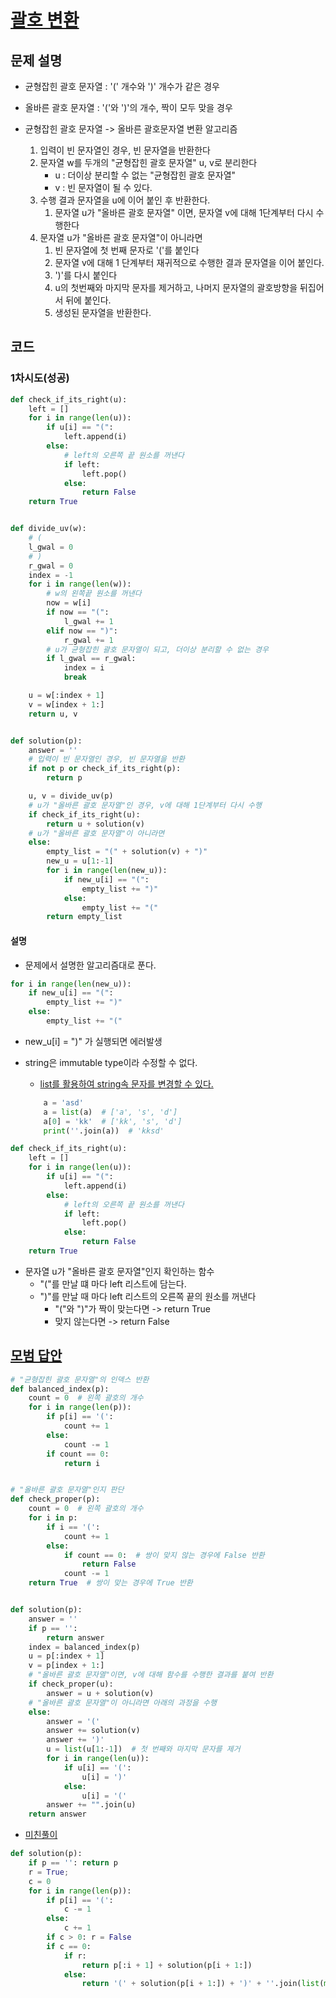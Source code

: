 # [괄호 변환](https://programmers.co.kr/learn/courses/30/lessons/60058)

## 문제 설명

* 균형잡힌 괄호 문자열 : '(' 개수와 ')' 개수가 같은 경우
* 올바른 괄호 문자열 : '('와 ')'의 개수, 짝이 모두 맞을 경우

* 균형잡힌 괄호 문자열 -> 올바른 괄호문자열 변환 알고리즘
    1. 입력이 빈 문자열인 경우, 빈 문자열을 반환한다
    2. 문자열 w를 두개의 "균형잡힌 괄호 문자열" u, v로 분리한다
        * u : 더이상 분리할 수 없는 "균형잡힌 괄호 문자열"
        * v : 빈 문자열이 될 수 있다.
    3. 수행 결과 문자열을 u에 이어 붙인 후 반환한다.
        1. 문자열 u가 "올바른 괄호 문자열" 이면, 문자열 v에 대해 1단계부터 다시 수행한다
    4. 문자열 u가 "올바른 괄호 문자열"이 아니라면
        1. 빈 문자열에 첫 번째 문자로 '('를 붙인다
        2. 문자열 v에 대해 1 단계부터 재귀적으로 수행한 결과 문자열을 이어 붙인다.
        3. ')'를 다시 붙인다
        4. u의 첫번째와 마지막 문자를 제거하고, 나머지 문자열의 괄호방향을 뒤집어서 뒤에 붙인다.
        5. 생성된 문자열을 반환한다.

## 코드

### 1차시도(성공)

```python
def check_if_its_right(u):
    left = []
    for i in range(len(u)):
        if u[i] == "(":
            left.append(i)
        else:
            # left의 오른쪽 끝 원소를 꺼낸다
            if left:
                left.pop()
            else:
                return False
    return True


def divide_uv(w):
    # (
    l_gwal = 0
    # )
    r_gwal = 0
    index = -1
    for i in range(len(w)):
        # w의 왼쪽끝 원소를 꺼낸다
        now = w[i]
        if now == "(":
            l_gwal += 1
        elif now == ")":
            r_gwal += 1
        # u가 균형잡힌 괄호 문자열이 되고, 더이상 분리할 수 없는 경우
        if l_gwal == r_gwal:
            index = i
            break

    u = w[:index + 1]
    v = w[index + 1:]
    return u, v


def solution(p):
    answer = ''
    # 입력이 빈 문자열인 경우, 빈 문자열을 반환
    if not p or check_if_its_right(p):
        return p

    u, v = divide_uv(p)
    # u가 "올바른 괄호 문자열"인 경우, v에 대해 1단계부터 다시 수행
    if check_if_its_right(u):
        return u + solution(v)
    # u가 "올바른 괄호 문자열"이 아니라면
    else:
        empty_list = "(" + solution(v) + ")"
        new_u = u[1:-1]
        for i in range(len(new_u)):
            if new_u[i] == "(":
                empty_list += ")"
            else:
                empty_list += "("
        return empty_list
```

#### 설명

* 문제에서 설명한 알고리즘대로 푼다.

```python
for i in range(len(new_u)):
    if new_u[i] == "(":
        empty_list += ")"
    else:
        empty_list += "("
```

* new_u[i] = ")" 가 실행되면 에러발생
  
* string은 immutable type이라 수정할 수 없다.
    * [list를 활용하여 string속 문자를 변경할 수 있다.](https://hashcode.co.kr/questions/10095/%ED%8C%8C%EC%9D%B4%EC%8D%AC-%EB%AC%B8%EC%9E%90%EC%97%B4-%EC%A4%91-%ED%95%9C-%EB%AC%B8%EC%9E%90-%EB%B0%94%EA%BE%B8%EA%B8%B0)
    ```python
        a = 'asd'
        a = list(a)  # ['a', 's', 'd']
        a[0] = 'kk'  # ['kk', 's', 'd']
        print(''.join(a))  # 'kksd'
    ```

```python
def check_if_its_right(u):
    left = []
    for i in range(len(u)):
        if u[i] == "(":
            left.append(i)
        else:
            # left의 오른쪽 끝 원소를 꺼낸다
            if left:
                left.pop()
            else:
                return False
    return True

```

* 문자열 u가 "올바른 괄호 문자열"인지 확인하는 함수
    * "("를 만날 떄 마다 left 리스트에 담는다.
    * ")"를 만날 때 마다 left 리스트의 오른쪽 끝의 원소를 꺼낸다
        * "("와  ")"가 짝이 맞는다면 -> return True
        * 맞지 않는다면 -> return False

## [모범 답안](https://github.com/ndb796/python-for-coding-test/blob/master/13/4.py)

```python
# "균형잡힌 괄호 문자열"의 인덱스 반환
def balanced_index(p):
    count = 0  # 왼쪽 괄호의 개수
    for i in range(len(p)):
        if p[i] == '(':
            count += 1
        else:
            count -= 1
        if count == 0:
            return i


# "올바른 괄호 문자열"인지 판단
def check_proper(p):
    count = 0  # 왼쪽 괄호의 개수
    for i in p:
        if i == '(':
            count += 1
        else:
            if count == 0:  # 쌍이 맞지 않는 경우에 False 반환
                return False
            count -= 1
    return True  # 쌍이 맞는 경우에 True 반환


def solution(p):
    answer = ''
    if p == '':
        return answer
    index = balanced_index(p)
    u = p[:index + 1]
    v = p[index + 1:]
    # "올바른 괄호 문자열"이면, v에 대해 함수를 수행한 결과를 붙여 반환
    if check_proper(u):
        answer = u + solution(v)
    # "올바른 괄호 문자열"이 아니라면 아래의 과정을 수행
    else:
        answer = '('
        answer += solution(v)
        answer += ')'
        u = list(u[1:-1])  # 첫 번째와 마지막 문자를 제거
        for i in range(len(u)):
            if u[i] == '(':
                u[i] = ')'
            else:
                u[i] = '('
        answer += "".join(u)
    return answer
```

* [미친풀이](https://programmers.co.kr/learn/courses/30/lessons/60058/solution_groups?language=python3)

```python
def solution(p):
    if p == '': return p
    r = True;
    c = 0
    for i in range(len(p)):
        if p[i] == '(':
            c -= 1
        else:
            c += 1
        if c > 0: r = False
        if c == 0:
            if r:
                return p[:i + 1] + solution(p[i + 1:])
            else:
                return '(' + solution(p[i + 1:]) + ')' + ''.join(list(map(lambda x: '(' if x == ')' else ')', p[1:i])))
```